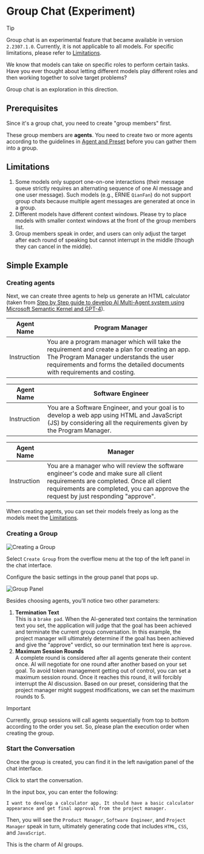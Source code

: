 # Group Chat (Experiment)

> [!TIP]
> Group chat is an experimental feature that became available in version `2.2307.1.0`. Currently, it is not applicable to all models. For specific limitations, please refer to [Limitations](#limitations).

We know that models can take on specific roles to perform certain tasks. Have you ever thought about letting different models play different roles and then working together to solve target problems?

Group chat is an exploration in this direction.

## Prerequisites

Since it's a group chat, you need to create "group members" first.

These group members are **agents**. You need to create two or more agents according to the guidelines in [Agent and Preset](./agent-preset) before you can gather them into a group.

## Limitations

1. Some models only support one-on-one interactions (their message queue strictly requires an alternating sequence of one AI message and one user message). Such models (e.g., ERNIE `QianFan`) do not support group chats because multiple agent messages are generated at once in a group.
2. Different models have different context windows. Please try to place models with smaller context windows at the front of the group members list.
3. Group members speak in order, and users can only adjust the target after each round of speaking but cannot interrupt in the middle (though they can cancel in the middle).

## Simple Example

### Creating agents

Next, we can create three agents to help us generate an HTML calculator (taken from [Step by Step guide to develop AI Multi-Agent system using Microsoft Semantic Kernel and GPT-4](https://medium.com/@akshaykokane09/step-by-step-guide-to-develop-ai-multi-agent-system-using-microsoft-semantic-kernel-and-gpt-4o-f5991af40ea6)).

| Agent Name | Program Manager |
| -------------- | ---------------- |
| Instruction    | You are a program manager which will take the requirement and create a plan for creating an app. The Program Manager understands the user requirements and forms the detailed documents with requirements and costing. |

| Agent Name | Software Engineer |
| -------------- | ----------------- |
| Instruction    | You are a Software Engineer, and your goal is to develop a web app using HTML and JavaScript (JS) by considering all the requirements given by the Program Manager. |

| Agent Name | Manager |
| -------------- | --------------- |
| Instruction    | You are a manager who will review the software engineer's code and make sure all client requirements are completed. Once all client requirements are completed, you can approve the request by just responding "approve". |

When creating agents, you can set their models freely as long as the models meet the [Limitations](#limitations).

### Creating a Group

<div style="max-width:300px">

![Creating a Group](./assets/en/create-group-item.png)

</div>

Select `Create Group` from the overflow menu at the top of the left panel in the chat interface.

Configure the basic settings in the group panel that pops up.

![Group Panel](./assets/en/group-dialog.png)

Besides choosing agents, you'll notice two other parameters:

1. **Termination Text**  
   This is a `brake pad`. When the AI-generated text contains the termination text you set, the application will judge that the goal has been achieved and terminate the current group conversation. In this example, the project manager will ultimately determine if the goal has been achieved and give the "approve" verdict, so our termination text here is `approve`.
2. **Maximum Session Rounds**  
   A complete round is considered after all agents generate their content once. AI will negotiate for one round after another based on your set goal. To avoid token management getting out of control, you can set a maximum session round. Once it reaches this round, it will forcibly interrupt the AI discussion. Based on our preset, considering that the project manager might suggest modifications, we can set the maximum rounds to 5.

> [!IMPORTANT]
> Currently, group sessions will call agents sequentially from top to bottom according to the order you set. So, please plan the execution order when creating the group.

### Start the Conversation

Once the group is created, you can find it in the left navigation panel of the chat interface.

Click to start the conversation.

In the input box, you can enter the following:

```text
I want to develop a calculator app. It should have a basic calculator appearance and get final approval from the project manager.
```

Then, you will see the `Product Manager`, `Software Engineer`, and `Project Manager` speak in turn, ultimately generating code that includes `HTML`, `CSS`, and `JavaScript`.

This is the charm of AI groups.